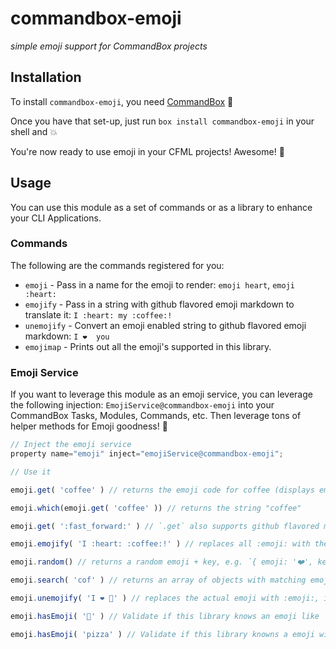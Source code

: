 # commandbox-emoji

_simple emoji support for CommandBox projects_

## Installation
To install `commandbox-emoji`, you need [CommandBox](https://www.ortussolutions.com/products/commandbox/) :rocket:

Once you have that set-up, just run `box install commandbox-emoji` in your shell and :boom:

You're now ready to use emoji in your CFML projects! Awesome! :rocket:

## Usage

You can use this module as a set of commands or as a library to enhance your CLI Applications.

### Commands

The following are the commands registered for you:

* `emoji` - Pass in a name for the emoji to render: `emoji heart`, `emoji :heart:`
* `emojify` - Pass in a string with github flavored emoji markdown to translate it: `I :heart: my :coffee:!`
* `unemojify` - Convert an emoji enabled string to github flavored emoji markdown: `I ❤️  you`
* `emojimap` - Prints out all the emoji's supported in this library.

### Emoji Service

If you want to leverage this module as an emoji service, you can leverage the following injection: `EmojiService@commandbox-emoji` into your CommandBox Tasks, Modules, Commands, etc. Then leverage tons of helper methods for Emoji goodness! :rocket:

```javascript
// Inject the emoji service
property name="emoji" inject="emojiService@commandbox-emoji";

// Use it

emoji.get( 'coffee' ) // returns the emoji code for coffee (displays emoji on terminals that support it)

emoji.which(emoji.get( 'coffee' )) // returns the string "coffee"

emoji.get( ':fast_forward:' ) // `.get` also supports github flavored markdown emoji (http://www.emoji-cheat-sheet.com/)

emoji.emojify( 'I :heart: :coffee:!' ) // replaces all :emoji: with the actual emoji, in this case: returns "I ❤️ ☕️!"

emoji.random() // returns a random emoji + key, e.g. `{ emoji: '❤️', key: 'heart' }`

emoji.search( 'cof' ) // returns an array of objects with matching emoji's. `[{ emoji: '☕️', key: 'coffee' }, { emoji: ⚰', key: 'coffin'}]`

emoji.unemojify( 'I ❤️ 🍕' ) // replaces the actual emoji with :emoji:, in this case: returns "I :heart: :pizza:"

emoji.hasEmoji( '🍕' ) // Validate if this library knows an emoji like `🍕`

emoji.hasEmoji( 'pizza' ) // Validate if this library knowns a emoji with the name `pizza`
```

